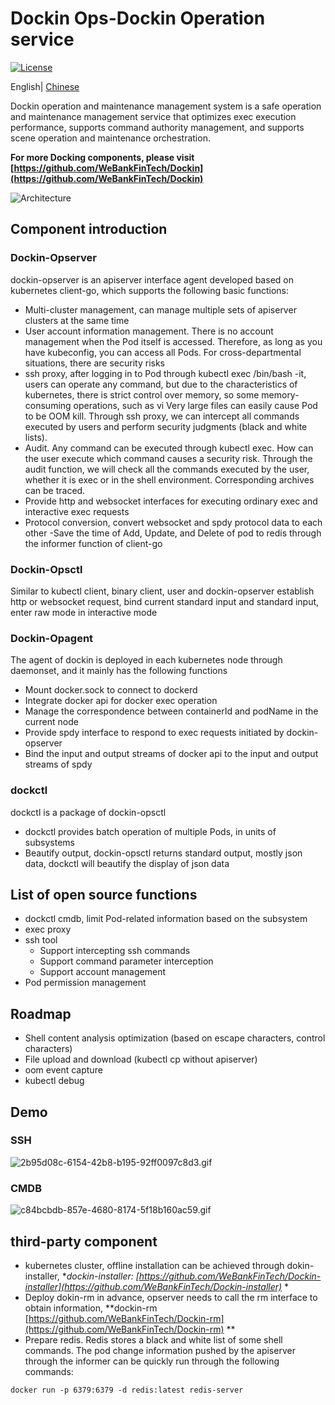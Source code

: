 # Dockin Ops-Dockin Operation service

[![License](https://img.shields.io/badge/license-Apache%202-4EB1BA.svg)](https://www.apache.org/licenses/LICENSE-2.0.html)

English| [Chinese](README.zh-CN.md) 

Dockin operation and maintenance management system is a safe operation and maintenance management service that optimizes exec execution performance, supports command authority management, and supports scene operation and maintenance orchestration.

**For more Docking components, please visit [https://github.com/WeBankFinTech/Dockin](https://github.com/WeBankFinTech/Dockin)**

![Architecture](docs/images/dockin.png)

## Component introduction
### Dockin-Opserver
dockin-opserver is an apiserver interface agent developed based on kubernetes client-go, which supports the following basic functions:
- Multi-cluster management, can manage multiple sets of apiserver clusters at the same time
- User account information management. There is no account management when the Pod itself is accessed. Therefore, as long as you have kubeconfig, you can access all Pods. For cross-departmental situations, there are security risks
- ssh proxy, after logging in to Pod through kubectl exec /bin/bash -it, users can operate any command, but due to the characteristics of kubernetes, there is strict control over memory, so some memory-consuming operations, such as vi Very large files can easily cause Pod to be OOM kill. Through ssh proxy, we can intercept all commands executed by users and perform security judgments (black and white lists).
- Audit. Any command can be executed through kubectl exec. How can the user execute which command causes a security risk. Through the audit function, we will check all the commands executed by the user, whether it is exec or in the shell environment. Corresponding archives can be traced.
- Provide http and websocket interfaces for executing ordinary exec and interactive exec requests
- Protocol conversion, convert websocket and spdy protocol data to each other
-Save the time of Add, Update, and Delete of pod to redis through the informer function of client-go

### Dockin-Opsctl
Similar to kubectl client, binary client, user and dockin-opserver establish http or websocket request, bind current standard input and standard input, enter raw mode in interactive mode

### Dockin-Opagent
The agent of dockin is deployed in each kubernetes node through daemonset, and it mainly has the following functions
- Mount docker.sock to connect to dockerd
- Integrate docker api for docker exec operation
- Manage the correspondence between containerId and podName in the current node
- Provide spdy interface to respond to exec requests initiated by dockin-opserver
- Bind the input and output streams of docker api to the input and output streams of spdy

### dockctl
dockctl is a package of dockin-opsctl
- dockctl provides batch operation of multiple Pods, in units of subsystems
- Beautify output, dockin-opsctl returns standard output, mostly json data, dockctl will beautify the display of json data

## List of open source functions
- dockctl cmdb, limit Pod-related information based on the subsystem
- exec proxy
- ssh tool
  - Support intercepting ssh commands
  - Support command parameter interception
  - Support account management
- Pod permission management

## Roadmap
- Shell content analysis optimization (based on escape characters, control characters)
- File upload and download (kubectl cp without apiserver)
- oom event capture
- kubectl debug

## Demo
### SSH
![2b95d08c-6154-42b8-b195-92ff0097c8d3.gif](https://i.loli.net/2021/01/19/529KgtDqbRcEB6M.gif)
### CMDB
![c84bcbdb-857e-4680-8174-5f18b160ac59.gif](https://i.loli.net/2021/01/19/wPiaLsvonOUNbzV.gif)

## third-party component 
- kubernetes cluster, offline installation can be achieved through dokin-installer, **dockin-installer: [https://github.com/WeBankFinTech/Dockin-installer](https://github.com/WeBankFinTech/Dockin-installer)* *
- Deploy dokin-rm in advance, opserver needs to call the rm interface to obtain information, **dockin-rm [https://github.com/WeBankFinTech/Dockin-rm](https://github.com/WeBankFinTech/Dockin-rm) **
- Prepare redis. Redis stores a black and white list of some shell commands. The pod change information pushed by the apiserver through the informer can be quickly run through the following commands:
```
docker run -p 6379:6379 -d redis:latest redis-server
```